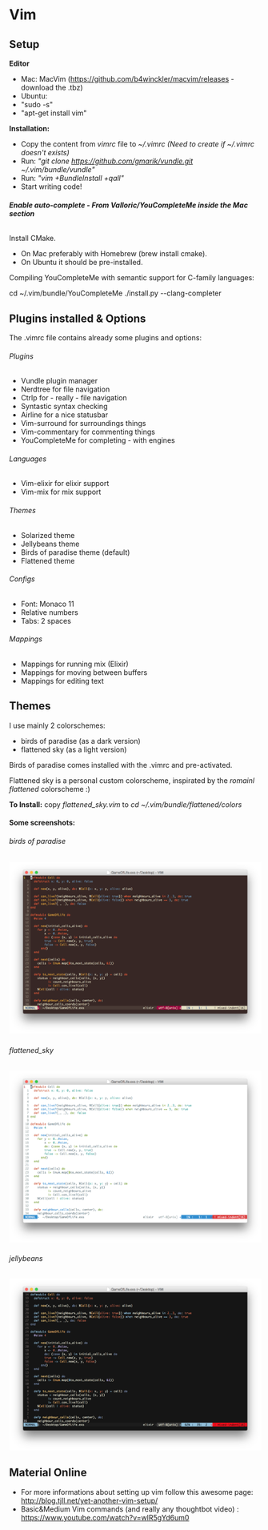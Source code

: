 # Vim

Setup
---

**Editor**
- Mac: MacVim (https://github.com/b4winckler/macvim/releases - download the .tbz)
- Ubuntu: 
 - "sudo -s"
 - "apt-get install vim"

**Installation:**
- Copy the content from *vimrc* file to *~/.vimrc (Need to create if ~/.vimrc doesn't exists)*
- Run: *"git clone https://github.com/gmarik/vundle.git ~/.vim/bundle/vundle"*
- Run: *"vim +BundleInstall +qall"*
- Start writing code!

###### **Enable auto-complete - From Valloric/YouCompleteMe inside the Mac section**

Install CMake. 
- On Mac preferably with Homebrew (brew install cmake).
- On Ubuntu it should be pre-installed.

Compiling YouCompleteMe with semantic support for C-family languages:

cd ~/.vim/bundle/YouCompleteMe
./install.py --clang-completer

Plugins installed & Options
---
The .vimrc file contains already some plugins and options:

###### Plugins
- Vundle plugin manager
- Nerdtree for file navigation
- Ctrlp for - really - file navigation
- Syntastic syntax checking
- Airline for a nice statusbar
- Vim-surround for surroundings things
- Vim-commentary for commenting things
- YouCompleteMe for completing - with engines

###### Languages
- Vim-elixir for elixir support
- Vim-mix for mix support

###### Themes
- Solarized theme
- Jellybeans theme
- Birds of paradise theme (default)
- Flattened theme

###### Configs
- Font: Monaco 11
- Relative numbers
- Tabs: 2 spaces

###### Mappings
- Mappings for running mix (Elixir)
- Mappings for moving between buffers
- Mappings for editing text

Themes
---

I use mainly 2 colorschemes:
- birds of paradise (as a dark version)
- flattened sky (as a light version)
 
Birds of paradise comes installed with the .vimrc and pre-activated.

Flattened sky is a personal custom colorscheme, inspirated by the *romainl flattened* colorscheme :)

**To Install:** copy *flattened_sky.vim* to *cd ~/.vim/bundle/flattened/colors*

#### Some screenshots:

###### birds of paradise
![birds-of-paradise](https://github.com/gabrielgatu/dotfiles/blob/master/vim-screenshots/birds-of-paradise.png)

###

###### flattened_sky
![flattened_sky](https://github.com/gabrielgatu/dotfiles/blob/master/vim-screenshots/flattened_sky.png)

###### jellybeans
![jellybeans](https://github.com/gabrielgatu/dotfiles/blob/master/vim-screenshots/jellybeans.png)

Material Online
---
- For more informations about setting up vim follow this awesome page: http://blog.tjll.net/yet-another-vim-setup/
- Basic&Medium Vim commands (and really any thoughtbot video) : https://www.youtube.com/watch?v=wlR5gYd6um0
